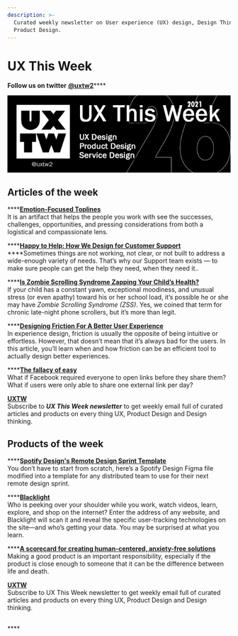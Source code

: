 ```yaml
---
description: >-
  Curated weekly newsletter on User experience (UX) design, Design Thinking and
  Product Design.
---
```


# UX This Week

**Follow us on twitter** [**@uxtw2**](https://twitter.com/uxtw2)\*\*\*\*

![](.gitbook/assets/uxtw-banner-2021-26.jpg)

## Articles of the week

\*\*\*\*[**Emotion-Focused Toplines**](https://medium.com/emotion-centered-design/emotion-focused-toplines-2d5f10a1c324/?ref=uxthisweek)  
It is an artifact that helps the people you work with see the successes, challenges, opportunities, and pressing considerations from both a logistical and compassionate lens.

\*\*\*\*[**Happy to Help: How We Design for Customer Support**](https://spotify.design/article/happy-to-help-how-we-design-for-customer-support/?ref=uxthisweek)  
****Sometimes things are not working, not clear, or not built to address a wide-enough variety of needs. That’s why our Support team exists — to make sure people can get the help they need, when they need it.. 

\*\*\*\*[**Is Zombie Scrolling Syndrome Zapping Your Child’s Health?**](https://www.mcafee.com/blogs/consumer/family-safety/zombie-scrolling-syndrome-zapping-childs-health/?ref=uxthisweek)  
 If your child has a constant yawn, exceptional moodiness, and unusual stress \(or even apathy\) toward his or her school load, it’s possible he or she may have _Zombie Scrolling Syndrome \(ZSS\)_. Yes, we coined that term for chronic late-night phone scrollers, but it’s more than legit.

\*\*\*\*[**Designing Friction For A Better User Experience**](https://www.smashingmagazine.com/2018/01/friction-ux-design-tool/?ref=uxthisweek)  
In experience design, friction is usually the opposite of being intuitive or effortless. However, that doesn’t mean that it’s always bad for the users. In this article, you’ll learn when and how friction can be an efficient tool to actually design better experiences.

\*\*\*\*[**The fallacy of easy**](https://uxdesign.cc/the-fallacy-of-easy-a89ef864759b/?ref=uxthisweek)  
What if Facebook required everyone to open links before they share them?  
What if users were only able to share one external link per day?

[**UXTW**](https://gmail.us17.list-manage.com/subscribe?u=1b23fd286b43ac36e4acba123&id=0009036f95)  
Subscribe to _**UX This Week newsletter**_ to get weekly email full of curated articles and products on every thing UX, Product Design and Design thinking.

## Products of the week

\*\*\*\*[**Spotify Design's Remote Design Sprint Template**](https://www.figma.com/community/file/961940615273396965/?ref=uxthisweek)  
You don’t have to start from scratch, here’s a Spotify Design Figma file modified into a template for any distributed team to use for their next remote design sprint.

\*\*\*\*[**Blacklight**](https://themarkup.org/blacklight/?ref=uxthisweek)  
Who is peeking over your shoulder while you work, watch videos, learn, explore, and shop on the internet? Enter the address of any website, and Blacklight will scan it and reveal the specific user-tracking technologies on the site—and who’s getting your data. You may be surprised at what you learn.

\*\*\*\*[**A scorecard for creating human-centered, anxiety-free solutions**](https://caseorganic.medium.com/is-your-product-designed-to-be-calm-cdde5039cca5/?ref=uxthisweek)  
Making a good product is an important responsibility, especially if the product is close enough to someone that it can be the difference between life and death.

[**UXTW**](https://gmail.us17.list-manage.com/subscribe?u=1b23fd286b43ac36e4acba123&id=0009036f95)  
Subscribe to UX This Week newsletter to get weekly email full of curated articles and products on every thing UX, Product Design and Design thinking.

## 

\*\*\*\*

